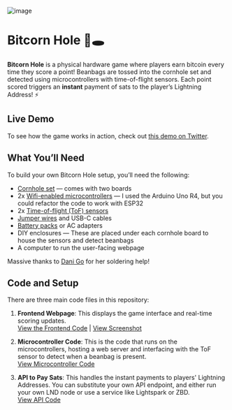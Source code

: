 ![image](https://github.com/user-attachments/assets/6203ecbb-de3d-4308-81ec-74ea63075224)

# Bitcorn Hole 🌽🕳️

**Bitcorn Hole** is a physical hardware game where players earn bitcoin every time they score a point! Beanbags are tossed into the cornhole set and detected using microcontrollers with time-of-flight sensors. Each point scored triggers an **instant** payment of sats to the player’s Lightning Address! ⚡

## Live Demo

To see how the game works in action, check out [this demo on Twitter](https://x.com/D_plus__plus/status/1807889900093821104).

## What You’ll Need

To build your own Bitcorn Hole setup, you’ll need the following:

- [Cornhole set](https://www.amazon.com/dp/B07S1PYYTV) — comes with two boards
- 2x [Wifi-enabled microcontrollers](https://www.amazon.com/dp/B0C8V88Z9D) —
  I used the Arduino Uno R4, but you could refactor the code to work with ESP32
- 2x [Time-of-flight (ToF) sensors](https://a.co/d/5bQHzve)
- [Jumper wires](https://www.amazon.com/California-JOS-Breadboard-Optional-Multicolored/dp/B0BRTJQZRD) and USB-C cables
- [Battery packs](https://www.amazon.com/gp/product/B08LH26PFT) or AC adapters
- DIY enclosures —
  These are placed under each cornhole board to house the sensors and detect beanbags
- A computer to run the user-facing webpage

Massive thanks to [Dani Go](https://www.youtube.com/@bitcoineando) for her soldering help!

## Code and Setup

There are three main code files in this repository:

1. **Frontend Webpage**: This displays the game interface and real-time scoring updates.  
   [View the Frontend Code](#link-to-frontend-code) | [View Screenshot](#link-to-screenshot)

2. **Microcontroller Code**: This is the code that runs on the microcontrollers, hosting a web server and interfacing with the ToF sensor to detect when a beanbag is present.  
   [View Microcontroller Code](https://github.com/dplusplus1024/bitcorn-hole/blob/main/microcontroller_webserver_with_tof.ino)

5. **API to Pay Sats**: This handles the instant payments to players' Lightning Addresses. You can substitute your own API endpoint, and either run your own LND node or use a service like Lightspark or ZBD.  
   [View API Code](#link-to-api-code)


